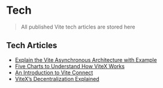 # Tech

> All published Vite tech articles are stored here

## Tech Articles

* [Explain the Vite Asynchronous Architecture with Example](./Vite-asynchronous.md)
* [Five Charts to Understand How ViteX Works](./viteX-graphic.md)
* [An Introduction to Vite Connect](./Vite-con.md)
* [ViteX’s Decentralization Explained](./viteX-Decent.md)
